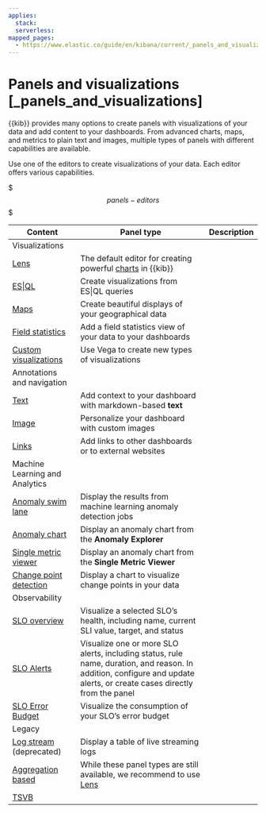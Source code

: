 ```yaml
---
applies:
  stack:
  serverless:
mapped_pages:
  - https://www.elastic.co/guide/en/kibana/current/_panels_and_visualizations.html
---
```


# Panels and visualizations [_panels_and_visualizations]

{{kib}} provides many options to create panels with visualizations of your data and add content to your dashboards. From advanced charts, maps, and metrics to plain text and images, multiple types of panels with different capabilities are available.

Use one of the editors to create visualizations of your data. Each editor offers various capabilities.

$$$panels-editors$$$

| **Content** | **Panel type** | **Description** |
| --- | --- | --- |
| Visualizations | |  |
| [Lens](visualize/lens.md) | The default editor for creating powerful [charts](visualize/supported-chart-types.md) in {{kib}} |
| [ES&#124;QL](https://www.elastic.co/guide/en/elasticsearch/reference/current/esql-kibana.html) | Create visualizations from ES&#124;QL queries |
| [Maps](visualize/maps.md) | Create beautiful displays of your geographical data |
| [Field statistics](visualize/field-statistics.md) | Add a field statistics view of your data to your dashboards |
| [Custom visualizations](visualize/custom-visualizations-with-vega.md) | Use Vega to create new types of visualizations |
| Annotations and navigation | | |
| [Text](visualize/text-panels.md) | Add context to your dashboard with markdown-based **text** |
| [Image](visualize/image-panels.md) | Personalize your dashboard with custom images |
| [Links](visualize/link-panels.md) | Add links to other dashboards or to external websites |
| Machine Learning and Analytics | | |
| [Anomaly swim lane](machine-learning/machine-learning-in-kibana/xpack-ml-anomalies.md) | Display the results from machine learning anomaly detection jobs |
| [Anomaly chart](machine-learning/machine-learning-in-kibana/xpack-ml-anomalies.md) | Display an anomaly chart from the **Anomaly Explorer** |
| [Single metric viewer](machine-learning/machine-learning-in-kibana/xpack-ml-anomalies.md) | Display an anomaly chart from the **Single Metric Viewer** |
| [Change point detection](machine-learning/machine-learning-in-kibana/xpack-ml-aiops.md#change-point-detection) | Display a chart to visualize change points in your data |
| Observability | | |
| [SLO overview](https://www.elastic.co/guide/en/observability/current/slo.html) | Visualize a selected SLO’s health, including name, current SLI value, target, and status |
| [SLO Alerts](https://www.elastic.co/guide/en/observability/current/slo.html) | Visualize one or more SLO alerts, including status, rule name, duration, and reason. In addition, configure and update alerts, or create cases directly from the panel |
| [SLO Error Budget](https://www.elastic.co/guide/en/observability/current/slo.html) | Visualize the consumption of your SLO’s error budget |
| Legacy | | |
| [Log stream](https://www.elastic.co/guide/en/kibana/current/observability.html#logs-app) (deprecated) | Display a table of live streaming logs |
| [Aggregation based](visualize/legacy-editors/aggregation-based.md) | While these panel types are still available, we recommend to use [Lens](visualize/lens.md) |
| [TSVB](visualize/legacy-editors/tsvb.md) |
